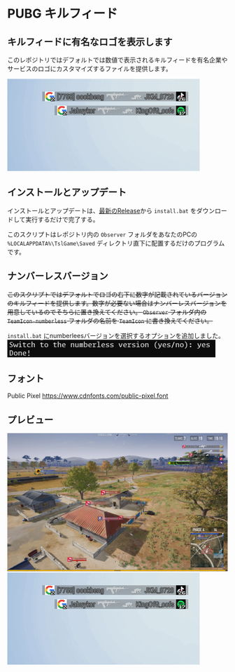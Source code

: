 # PUBG キルフィード
## キルフィードに有名なロゴを表示します
このレポジトリではデフォルトでは数値で表示されるキルフィードを有名企業やサービスのロゴにカスタマイズするファイルを提供します。

![Preview](preview/preview02.gif)
## インストールとアップデート
インストールとアップデートは、[最新のRelease](https://github.com/JNDWI/pubg-killfeed/releases)から `install.bat` をダウンロードして実行するだけで完了する。


このスクリプトはレポジトリ内の `Observer` フォルダをあなたのPCの  `%LOCALAPPDATA%\TslGame\Saved` ディレクトリ直下に配置するだけのプログラムです。


## ナンバーレスバージョン
~~このスクリプトではデフォルトでロゴの右下に数字が記載されているバージョンのキルフィードを提供します。数字が必要ない場合はナンバーレスバージョンを用意しているのでそちらに置き換えてください。 `Observer` フォルダ内の `TeamIcon-numberless` フォルダの名前を `TeamIcon` に書き換えてください。~~

`install.bat` にnumberleesバージョンを選択するオプションを追加しました。
![installbat](preview/numberlessoption.png)

## フォント
Public Pixel https://www.cdnfonts.com/public-pixel.font

## プレビュー
![Preview](preview/preview01.png)
![Preview](preview/preview02.gif)